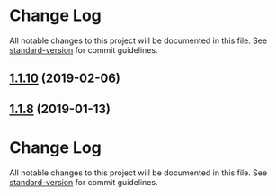 # Change Log

All notable changes to this project will be documented in this file. See [standard-version](https://github.com/conventional-changelog/standard-version) for commit guidelines.

<a name="1.1.10"></a>
## [1.1.10](https://github.com/sandiiarov/use-events/compare/v1.1.8...v1.1.10) (2019-02-06)



<a name="1.1.8"></a>
## [1.1.8](https://github.com/sandiiarov/use-events/compare/v1.1.7...v1.1.8) (2019-01-13)



# Change Log

All notable changes to this project will be documented in this file. See [standard-version](https://github.com/conventional-changelog/standard-version) for commit guidelines.
